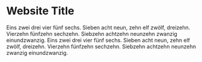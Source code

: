 # Website Title

Eins zwei drei vier fünf sechs. Sieben acht neun, zehn elf zwölf, dreizehn. Vierzehn fünfzehn sechzehn. Siebzehn achtzehn neunzehn zwanzig einundzwanzig. Eins zwei drei vier fünf sechs. Sieben acht neun, zehn elf zwölf, dreizehn. Vierzehn fünfzehn sechzehn. Siebzehn achtzehn neunzehn zwanzig einundzwanzig.
